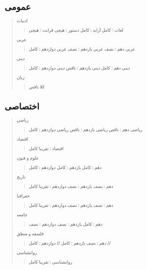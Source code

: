 # عمومی 

> ادبیات
> > لغات : کامل
> > آرایه : کامل
> > دستور : هیچی
> > قرابت : هیچی
> 
> عربی 
> > عربی دهم : نصف
> > عربی یازدهم : نصف
> > عربی دوازدهم : کامل
>
> دینی
> > دینی دهم : کامل
> > دینی یازدهم : ناقص
> > دینی دوازدهم : کامل
>
> زبان
> > کلا ناقص

# اختصاصی

> ریاضی
> > ریاضی دهم : ناقص
> > ریاضی یازدهم : ناقص
> > ریاضی دوازدهم : کامل
>
> اقتصاد
> > اقتصاد : تقریبا کامل
>
> علوم و فنون
> > دهم : کامل
> > یازدهم : کامل
> > دوازدهم : کامل
> 
> تاریخ
> > دهم : نصف
> > یازدهم : نصف
> > دوازدهم : تقریبا کامل
> 
> جغرافیا
> > دهم : نصف
> > یازدهم : نصف
> > دوازدهم : تقریبا کامل
> 
> جامعه
> > دهم : کامل
> > یازدهم : نصف
> > دوازدهم : نصف
> 
> فلسفه و منطق
> > دهم : نصف
> > یازدهم : کامل //
> > دوازدهم : کامل //
> 
> روانشناسی
> > روانشناسی : تقریبا کامل 
